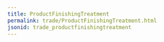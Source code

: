 ```yaml
---
title: ProductFinishingTreatment
permalink: trade/ProductFinishingTreatment.html
jsonid: trade_productfinishingtreatment
---
```

